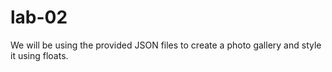 # lab-02

We will be using the provided JSON files to create a photo gallery and style it using floats.
